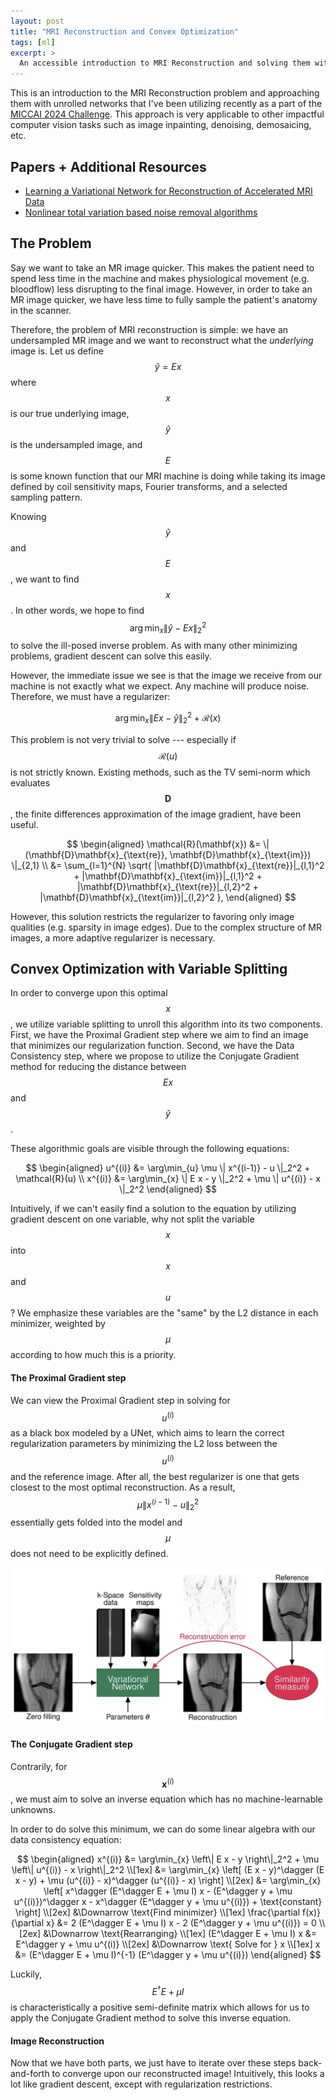 ```yaml
---
layout: post
title: "MRI Reconstruction and Convex Optimization"
tags: [ml]
excerpt: >
  An accessible introduction to MRI Reconstruction and solving them with unrolled neural networks
---
```


This is an introduction to the MRI Reconstruction problem and approaching them with unrolled networks that I've been utilizing recently as a part of the [MICCAI 2024 Challenge](https://conferences.miccai.org/2024/en/). This approach is very applicable to other impactful computer vision tasks such as image inpainting, denoising, demosaicing, etc.

## Papers + Additional Resources
- [Learning a Variational Network for Reconstruction of Accelerated MRI Data](https://arxiv.org/pdf/1704.00447)
- [Nonlinear total variation based noise removal algorithms](https://www.sciencedirect.com/science/article/abs/pii/016727899290242F)

## The Problem
Say we want to take an MR image quicker. This makes the patient need to spend less time in the machine and makes physiological movement (e.g. bloodflow) less disrupting to the final image. However, in order to take an MR image quicker, we have less time to fully sample the patient's anatomy in the scanner.

Therefore, the problem of MRI reconstruction is simple: we have an undersampled MR image and we want to reconstruct what the *underlying* image is. Let us define $$\hat{y} = Ex$$ where $$x$$ is our true underlying image, $$\hat{y}$$ is the undersampled image, and $$E$$ is some known function that our MRI machine is doing while taking its image defined by coil sensitivity maps, Fourier transforms, and a selected sampling pattern.

Knowing $$\hat{y}$$ and $$E$$, we want to find $$x$$. In other words, we hope to find $$\arg\min_x {\|\hat{y} - Ex\|}_2^2$$ to solve the ill-posed inverse problem. As with many other minimizing problems, gradient descent can solve this easily. 

However, the immediate issue we see is that the image we receive from our machine is not exactly what we expect. Any machine will produce noise. Therefore, we must have a regularizer:

$$ \arg\min_{x} \| E x - \hat{y} \|_2^2 + \mathcal{R}(x) $$

This problem is not very trivial to solve --- especially if $$\mathcal{R}(u)$$ is not strictly known. Existing methods, such as the TV semi-norm which evaluates $$\mathbf{D}$$, the finite differences approximation of the image gradient, have been useful.

$$
\begin{aligned}
\mathcal{R}(\mathbf{x}) &= \| (\mathbf{D}\mathbf{x}_{\text{re}}, \mathbf{D}\mathbf{x}_{\text{im}}) \|_{2,1} \\
&= \sum_{l=1}^{N} \sqrt{ |\mathbf{D}\mathbf{x}_{\text{re}}|_{l,1}^2 + |\mathbf{D}\mathbf{x}_{\text{im}}|_{l,1}^2 + |\mathbf{D}\mathbf{x}_{\text{re}}|_{l,2}^2 + |\mathbf{D}\mathbf{x}_{\text{im}}|_{l,2}^2 },
\end{aligned}
$$

However, this solution restricts the regularizer to favoring only image qualities (e.g. sparsity in image edges). Due to the complex structure of MR images, a more adaptive regularizer is necessary.

## Convex Optimization with Variable Splitting

In order to converge upon this optimal $$x$$, we utilize variable splitting to unroll this algorithm into its two components. First, we have the Proximal Gradient step where we aim to find an image that minimizes our regularization function. Second, we have the Data Consistency step, where we propose to utilize the Conjugate Gradient method for reducing the distance between $$E x$$ and $$\hat{y}$$.

These algorithmic goals are visible through the following equations:

$$
\begin{aligned}
u^{(i)} &= \arg\min_{u} \mu \| x^{(i-1)} - u \|_2^2 + \mathcal{R}(u) \\
x^{(i)} &= \arg\min_{x} \| E x - y \|_2^2 + \mu \| u^{(i)} - x \|_2^2
\end{aligned}
$$

Intuitively, if we can't easily find a solution to the equation by utilizing gradient descent on one variable, why not split the variable $$x$$ into $$x$$ and $$u$$? We emphasize these variables are the "same" by the L2 distance in each minimizer, weighted by $$\mu$$ according to how much this is a priority.

#### The Proximal Gradient step

We can view the Proximal Gradient step in solving for $$u^{(i)}$$ as a black box modeled by a UNet, which aims to learn the correct regularization parameters by minimizing the L2 loss between the $$u^{(i)}$$ and the reference image. After all, the best regularizer is one that gets closest to the most optimal reconstruction. As a result, $$\mu \| x^{(i-1)} - u \|_2^2 $$ essentially gets folded into the model and $$\mu$$ does not need to be explicitly defined. 

![proximal_gradient](images/mri-reconstruction/proximal_gradient_step.webp)
#### The Conjugate Gradient step

Contrarily, for $$\mathbf{x}^{(i)}$$, we must aim to solve an inverse equation which has no machine-learnable unknowns.

In order to do solve this minimum, we can do some linear algebra with our data consistency equation:

$$
\begin{aligned}
x^{(i)} &= \arg\min_{x} \left\| E x - y \right\|_2^2 + \mu \left\| u^{(i)} - x \right\|_2^2 \\[1ex]
&= \arg\min_{x} \left[ (E x - y)^\dagger (E x - y) + \mu (u^{(i)} - x)^\dagger (u^{(i)} - x) \right] \\[2ex]
&= \arg\min_{x} \left[ x^\dagger (E^\dagger E + \mu I) x - (E^\dagger y + \mu u^{(i)})^\dagger x - x^\dagger (E^\dagger y + \mu u^{(i)}) + \text{constant} \right] \\[2ex]
&\Downarrow \text{Find minimizer} \\[1ex]
\frac{\partial f(x)}{\partial x} &= 2 (E^\dagger E + \mu I) x - 2 (E^\dagger y + \mu u^{(i)}) = 0 \\[2ex]
&\Downarrow \text{Rearranging} \\[1ex]
(E^\dagger E + \mu I) x &= E^\dagger y + \mu u^{(i)} \\[2ex]
&\Downarrow \text{ Solve for } x \\[1ex]
x &= (E^\dagger E + \mu I)^{-1} (E^\dagger y + \mu u^{(i)})
\end{aligned}
$$

Luckily, $$E^\dagger E + \mu I$$ is characteristically a positive semi-definite matrix which allows for us to apply the Conjugate Gradient method to solve this inverse equation.

#### Image Reconstruction
Now that we have both parts, we just have to iterate over these steps back-and-forth to converge upon our reconstructed image! Intuitively, this looks a lot like gradient descent, except with regularization restrictions.